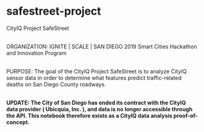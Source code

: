 # safestreet-project
CityIQ Project SafeStreet

<br> ORGANIZATION: IGNITE | SCALE | SAN DIEGO 2019 Smart Cities Hackathon and Innovation Program

<br> PURPOSE: The goal of the CityIQ Project SafeStreet is to analyze CityIQ sensor data in order to determine what features predict traffic-related deaths on San Diego County roadways.

<br> <b>UPDATE: The City of San Diego has ended its contract with the CityIQ data provider ( Ubicquia, Inc. ), and data is no longer accessible through the API. This notebook therefore exists as a CityIQ data analysis proof-of-concept.</b>
